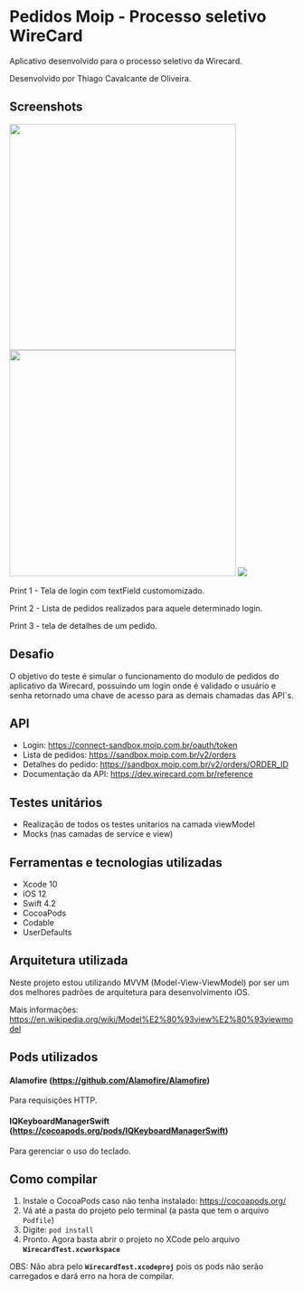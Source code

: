 # Pedidos Moip - Processo seletivo WireCard

Aplicativo desenvolvido para o processo seletivo da Wirecard.

Desenvolvido por Thiago Cavalcante de Oliveira.


## Screenshots

<img src="https://i.ibb.co/wBLvYxY/Captura-de-Tela-2019-04-03-a-s-17-33-24.png" height="400">             <img src="https://i.ibb.co/7CS1wJG/Captura-de-Tela-2019-04-03-a-s-17-34-12.png" height="400">         <img src="https://i.ibb.co/SxChs7D/Simulator-Screen-Shot-i-Phone-8-2019-04-03-at-18-35-08.png">

Print 1 - Tela de login com textField customomizado. 

Print 2 - Lista de pedidos realizados para aquele determinado login.

Print 3 - tela de detalhes de um pedido.


## Desafio

O objetivo do teste é simular o funcionamento do modulo de pedidos do aplicativo da Wirecard, possuindo um login onde é validado o usuário e senha retornado uma chave de acesso para as demais chamadas das API`s.

## API
- Login: https://connect-sandbox.moip.com.br/oauth/token 
- Lista de pedidos:  https://sandbox.moip.com.br/v2/orders
- Detalhes do pedido:  https://sandbox.moip.com.br/v2/orders/ORDER_ID
- Documentação da API: https://dev.wirecard.com.br/reference


## Testes unitários

- Realização de todos os testes unitarios na camada viewModel
- Mocks (nas camadas de service e view)

## Ferramentas e tecnologias utilizadas

- Xcode 10
- iOS 12
- Swift 4.2
- CocoaPods
- Codable
- UserDefaults

## Arquitetura utilizada

Neste projeto estou utilizando MVVM (Model-View-ViewModel) por ser um dos melhores padrões de arquitetura para desenvolvimento iOS.

Mais informações: https://en.wikipedia.org/wiki/Model%E2%80%93view%E2%80%93viewmodel

## Pods utilizados

#### Alamofire (https://github.com/Alamofire/Alamofire) 
Para requisições HTTP.

#### IQKeyboardManagerSwift (https://cocoapods.org/pods/IQKeyboardManagerSwift) 
Para gerenciar o uso do teclado.


## Como compilar

1. Instale o CocoaPods caso não tenha instalado: https://cocoapods.org/
2. Vá até a pasta do projeto pelo terminal (a pasta que tem o arquivo `Podfile`)
3. Digite: `pod install`
4. Pronto. Agora basta abrir o projeto no XCode pelo arquivo **`WirecardTest.xcworkspace`**

OBS: Não abra pelo **`WirecardTest.xcodeproj`** pois os pods não serão carregados e dará erro na hora de compilar.


